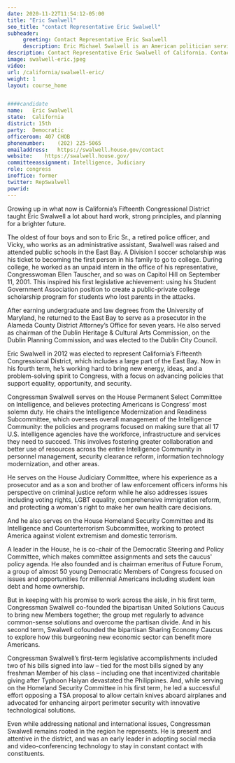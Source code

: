 ```yaml
---
date: 2020-11-22T11:54:12-05:00
title: "Eric Swalwell"
seo_title: "contact Representative Eric Swalwell"
subheader:
     greeting: Contact Representative Eric Swalwell 
     description: Eric Michael Swalwell is an American politician serving as the U.S. Representative for California's 15th congressional district since 2013. A member of the Democratic Party, his district covers most of eastern Alameda County and part of central Contra Costa County.
description: Contact Representative Eric Swalwell of California. Contact information for Eric Swalwell includes email address, phone number, and mailing address.
image: swalwell-eric.jpeg
video: 
url: /california/swalwell-eric/
weight: 1
layout: course_home


####candidate
name:	Eric Swalwell
state:	California
district: 15th
party:	Democratic
officeroom:	407 CHOB
phonenumber:	(202) 225-5065
emailaddress:	https://swalwell.house.gov/contact
website:	https://swalwell.house.gov/
committeeassignment: Intelligence, Judiciary
role: congress
inoffice: former
twitter: RepSwalwell
powrid: 
---
```


Growing up in what now is California’s Fifteenth Congressional District taught Eric Swalwell a lot about hard work, strong principles, and planning for a brighter future.

The oldest of four boys and son to Eric Sr., a retired police officer, and Vicky, who works as an administrative assistant, Swalwell was raised and attended public schools in the East Bay. A Division I soccer scholarship was his ticket to becoming the first person in his family to go to college. During college, he worked as an unpaid intern in the office of his representative, Congresswoman Ellen Tauscher, and so was on Capitol Hill on September 11, 2001. This inspired his first legislative achievement: using his Student Government Association position to create a public-private college scholarship program for students who lost parents in the attacks.

After earning undergraduate and law degrees from the University of Maryland, he returned to the East Bay to serve as a prosecutor in the Alameda County District Attorney’s Office for seven years.  He also served as chairman of the Dublin Heritage & Cultural Arts Commission, on the Dublin Planning Commission, and was elected to the Dublin City Council.

Eric Swalwell in 2012 was elected to represent California’s Fifteenth Congressional District, which includes a large part of the East Bay. Now in his fourth term, he’s working hard to bring new energy, ideas, and a problem-solving spirit to Congress, with a focus on advancing policies that support equality, opportunity, and security.

Congressman Swalwell serves on the House Permanent Select Committee on Intelligence, and believes protecting Americans is Congress’ most solemn duty. He chairs the Intelligence Modernization and Readiness Subcommittee, which oversees overall management of the Intelligence Community: the policies and programs focused on making sure that all 17 U.S. intelligence agencies have the workforce, infrastructure and services they need to succeed. This involves fostering greater collaboration and better use of resources across the entire Intelligence Community in personnel management, security clearance reform, information technology modernization, and other areas. 

He serves on the House Judiciary Committee, where his experience as a prosecutor and as a son and brother of law enforcement officers informs his perspective on criminal justice reform while he also addresses issues including voting rights, LGBT equality, comprehensive immigration reform, and protecting a woman's right to make her own health care decisions. 

And he also serves on the House Homeland Security Committee and its Intelligence and Counterterrorism Subcommittee, working to protect America against violent extremism and domestic terrorism.

A leader in the House, he is co-chair of the Democratic Steering and Policy Committee, which makes committee assignments and sets the caucus' policy agenda. He also founded and is chairman emeritus of Future Forum, a group of almost 50 young Democratic Members of Congress focused on issues and opportunities for millennial Americans including student loan debt and home ownership. 

But in keeping with his promise to work across the aisle, in his first term, Congressman Swalwell co-founded the bipartisan United Solutions Caucus to bring new Members together; the group met regularly to advance common-sense solutions and overcome the partisan divide. And in his second term, Swalwell cofounded the bipartisan Sharing Economy Caucus to explore how this burgeoning new economic sector can benefit more Americans.

Congressman Swalwell’s first-term legislative accomplishments included two of his bills signed into law – tied for the most bills signed by any freshman Member of his class – including one that incentivized charitable giving after Typhoon Haiyan devastated the Philippines. And, while serving on the Homeland Security Committee in his first term, he led a successful effort opposing a TSA proposal to allow certain knives aboard airplanes and advocated for enhancing airport perimeter security with innovative technological solutions.

Even while addressing national and international issues, Congressman Swalwell remains rooted in the region he represents. He is present and attentive in the district, and was an early leader in adopting social media and video-conferencing technology to stay in constant contact with constituents.